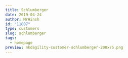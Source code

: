```yaml
---
title: Schlumberger
date: 2019-04-24
author: MrHinsh
id: "11807"
type: customers
slug: schlumberger
tags:
  - homepage
preview: nkdagility-customer-schlumberger-200x75.png
---
```

